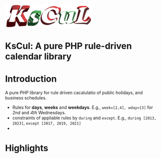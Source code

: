 ![Logo](kscal_sm.png)
# KsCul: A pure PHP rule-driven calendar library 

# Introduction

A pure PHP library for rule driven cacalulatio of public holidays, and business schedules.

- Rules for **days**, **weeks** and **weekdays**.  E.g., `week=[2,4], wday=[3]` for *2nd* and *4th* Wednesdays.
- constraints of appliable rules by `during` and `except`.
E.g., `during [2013, 2023]`,  `except [2017, 2019, 2021]` 
-  

# Highlights
